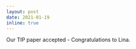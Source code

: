 ```yaml
---
layout: post
date: 2021-01-19
inline: true
---
```


Our TIP paper accepted - Congratulations to Lina.
